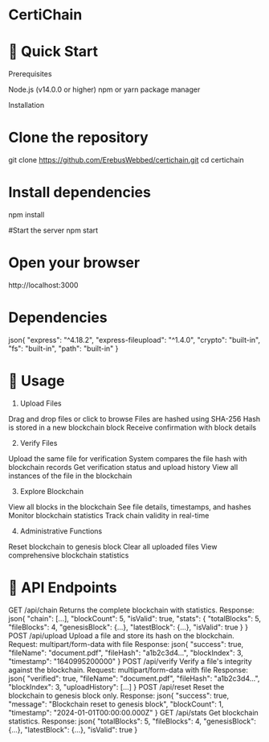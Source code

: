 # CertiChain

# 🚀 Quick Start

Prerequisites

Node.js (v14.0.0 or higher)
npm or yarn package manager

Installation

# Clone the repository
git clone https://github.com/ErebusWebbed/certichain.git
cd certichain

# Install dependencies
npm install

#Start the server
npm start

# Open your browser
http://localhost:3000


# Dependencies
json{
  "express": "^4.18.2",
  "express-fileupload": "^1.4.0",
  "crypto": "built-in",
  "fs": "built-in",
  "path": "built-in"
}
# 📖 Usage
1. Upload Files

Drag and drop files or click to browse
Files are hashed using SHA-256
Hash is stored in a new blockchain block
Receive confirmation with block details

2. Verify Files

Upload the same file for verification
System compares the file hash with blockchain records
Get verification status and upload history
View all instances of the file in the blockchain

3. Explore Blockchain

View all blocks in the blockchain
See file details, timestamps, and hashes
Monitor blockchain statistics
Track chain validity in real-time

4. Administrative Functions

Reset blockchain to genesis block
Clear all uploaded files
View comprehensive blockchain statistics

# 🔧 API Endpoints
GET /api/chain
Returns the complete blockchain with statistics.
Response:
json{
  "chain": [...],
  "blockCount": 5,
  "isValid": true,
  "stats": {
    "totalBlocks": 5,
    "fileBlocks": 4,
    "genesisBlock": {...},
    "latestBlock": {...},
    "isValid": true
  }
}
POST /api/upload
Upload a file and store its hash on the blockchain.
Request: multipart/form-data with file
Response:
json{
  "success": true,
  "fileName": "document.pdf",
  "fileHash": "a1b2c3d4...",
  "blockIndex": 3,
  "timestamp": "1640995200000"
}
POST /api/verify
Verify a file's integrity against the blockchain.
Request: multipart/form-data with file
Response:
json{
  "verified": true,
  "fileName": "document.pdf",
  "fileHash": "a1b2c3d4...",
  "blockIndex": 3,
  "uploadHistory": [...]
}
POST /api/reset
Reset the blockchain to genesis block only.
Response:
json{
  "success": true,
  "message": "Blockchain reset to genesis block",
  "blockCount": 1,
  "timestamp": "2024-01-01T00:00:00.000Z"
}
GET /api/stats
Get blockchain statistics.
Response:
json{
  "totalBlocks": 5,
  "fileBlocks": 4,
  "genesisBlock": {...},
  "latestBlock": {...},
  "isValid": true
}
